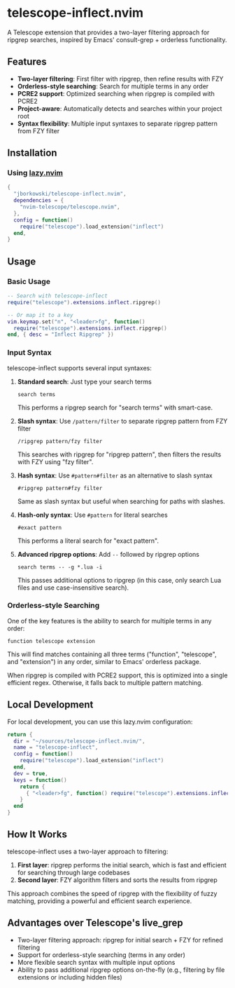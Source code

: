 
# telescope-inflect.nvim

A Telescope extension that provides a two-layer filtering approach for ripgrep searches, inspired by Emacs' consult-grep + orderless functionality.

## Features

- **Two-layer filtering**: First filter with ripgrep, then refine results with FZY
- **Orderless-style searching**: Search for multiple terms in any order
- **PCRE2 support**: Optimized searching when ripgrep is compiled with PCRE2
- **Project-aware**: Automatically detects and searches within your project root
- **Syntax flexibility**: Multiple input syntaxes to separate ripgrep pattern from FZY filter

## Installation

### Using [lazy.nvim](https://github.com/folke/lazy.nvim)

```lua
{
  "jborkowski/telescope-inflect.nvim",
  dependencies = {
    "nvim-telescope/telescope.nvim",
  },
  config = function()
    require("telescope").load_extension("inflect")
  end,
}
```

## Usage

### Basic Usage

```lua
-- Search with telescope-inflect
require("telescope").extensions.inflect.ripgrep()

-- Or map it to a key
vim.keymap.set("n", "<leader>fg", function() 
  require("telescope").extensions.inflect.ripgrep() 
end, { desc = "Inflect Ripgrep" })
```

### Input Syntax

telescope-inflect supports several input syntaxes:

1. **Standard search**: Just type your search terms
   ```
   search terms
   ```
   This performs a ripgrep search for "search terms" with smart-case.

2. **Slash syntax**: Use `/pattern/filter` to separate ripgrep pattern from FZY filter
   ```
   /ripgrep pattern/fzy filter
   ```
   This searches with ripgrep for "ripgrep pattern", then filters the results with FZY using "fzy filter".

3. **Hash syntax**: Use `#pattern#filter` as an alternative to slash syntax
   ```
   #ripgrep pattern#fzy filter
   ```
   Same as slash syntax but useful when searching for paths with slashes.

4. **Hash-only syntax**: Use `#pattern` for literal searches
   ```
   #exact pattern
   ```
   This performs a literal search for "exact pattern".

5. **Advanced ripgrep options**: Add `--` followed by ripgrep options
   ```
   search terms -- -g *.lua -i
   ```
   This passes additional options to ripgrep (in this case, only search Lua files and use case-insensitive search).

### Orderless-style Searching

One of the key features is the ability to search for multiple terms in any order:

```
function telescope extension
```

This will find matches containing all three terms ("function", "telescope", and "extension") in any order, similar to Emacs' orderless package.

When ripgrep is compiled with PCRE2 support, this is optimized into a single efficient regex. Otherwise, it falls back to multiple pattern matching.

## Local Development

For local development, you can use this lazy.nvim configuration:

```lua 
return {
  dir = "~/sources/telescope-inflect.nvim/",
  name = "telescope-inflect",
  config = function()
    require("telescope").load_extension("inflect")
  end,
  dev = true,
  keys = function() 
    return {
      { "<leader>fg", function() require("telescope").extensions.inflect.ripgrep() end }
    }
  end 
}
```

## How It Works

telescope-inflect uses a two-layer approach to filtering:

1. **First layer**: ripgrep performs the initial search, which is fast and efficient for searching through large codebases
2. **Second layer**: FZY algorithm filters and sorts the results from ripgrep

This approach combines the speed of ripgrep with the flexibility of fuzzy matching, providing a powerful and efficient search experience.

## Advantages over Telescope's live_grep

- Two-layer filtering approach: ripgrep for initial search + FZY for refined filtering
- Support for orderless-style searching (terms in any order)
- More flexible search syntax with multiple input options
- Ability to pass additional ripgrep options on-the-fly (e.g., filtering by file extensions or including hidden files)

